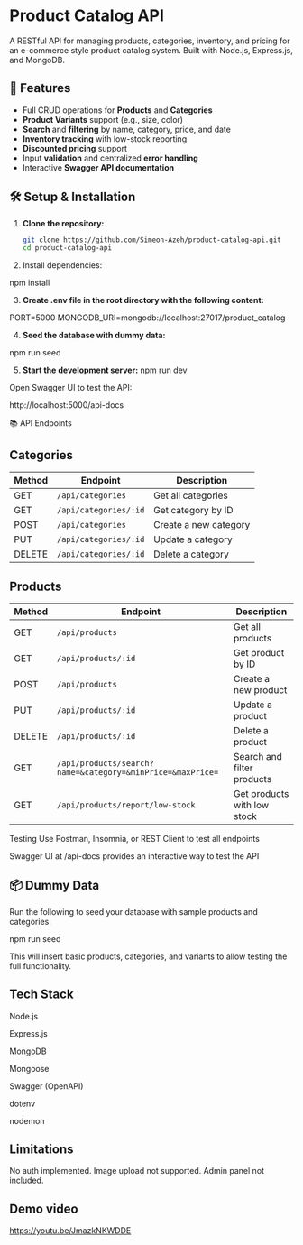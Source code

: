 # Product Catalog API

A RESTful API for managing products, categories, inventory, and pricing for an e-commerce style product catalog system. Built with Node.js, Express.js, and MongoDB.

## 🚀 Features

- Full CRUD operations for **Products** and **Categories**
- **Product Variants** support (e.g., size, color)
- **Search** and **filtering** by name, category, price, and date
- **Inventory tracking** with low-stock reporting
- **Discounted pricing** support
- Input **validation** and centralized **error handling**
- Interactive **Swagger API documentation**



## 🛠️ Setup & Installation

1. **Clone the repository:**

   ```bash
   git clone https://github.com/Simeon-Azeh/product-catalog-api.git
   cd product-catalog-api


2. Install dependencies:

npm install

3. **Create .env file in the root directory with the following content:**

PORT=5000
MONGODB_URI=mongodb://localhost:27017/product_catalog

4. **Seed the database with dummy data:**

npm run seed

5. **Start the development server:**
npm run dev


Open Swagger UI to test the API:

http://localhost:5000/api-docs





📚 API Endpoints

## Categories

| Method | Endpoint              | Description           |
| ------ | --------------------- | --------------------- |
| GET    | `/api/categories`     | Get all categories    |
| GET    | `/api/categories/:id` | Get category by ID    |
| POST   | `/api/categories`     | Create a new category |
| PUT    | `/api/categories/:id` | Update a category     |
| DELETE | `/api/categories/:id` | Delete a category     |

## Products

| Method | Endpoint                                                   | Description                 |
| ------ | ---------------------------------------------------------- | --------------------------- |
| GET    | `/api/products`                                            | Get all products            |
| GET    | `/api/products/:id`                                        | Get product by ID           |
| POST   | `/api/products`                                            | Create a new product        |
| PUT    | `/api/products/:id`                                        | Update a product            |
| DELETE | `/api/products/:id`                                        | Delete a product            |
| GET    | `/api/products/search?name=&category=&minPrice=&maxPrice=` | Search and filter products  |
| GET    | `/api/products/report/low-stock`                           | Get products with low stock |

Testing
Use Postman, Insomnia, or REST Client to test all endpoints

Swagger UI at /api-docs provides an interactive way to test the API



## 📦 Dummy Data
Run the following to seed your database with sample products and categories:


npm run seed


This will insert basic products, categories, and variants to allow testing the full functionality.

## Tech Stack
Node.js

Express.js

MongoDB

Mongoose

Swagger (OpenAPI)

dotenv

nodemon

## Limitations

No auth implemented. Image upload not supported. Admin panel not included.


## Demo video 

https://youtu.be/JmazkNKWDDE
